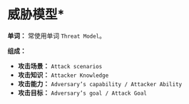 # 威胁模型*

**单词：** 常使用单词 `Threat Model`。

**组成：** 

- **攻击场景：** `Attack scenarios`
- **攻击知识：** `Attacker Knowledge`
- **攻击能力：** `Adversary’s capability / Attacker Ability`
- **攻击目标：** `Adversary’s goal / Attack Goal`
